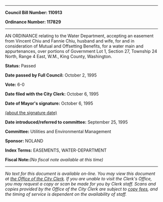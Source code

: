 

********

**Council Bill Number: 110913**
   
**Ordinance Number: 117829**
********

 AN ORDINANCE relating to the Water Department, accepting an easement from Vincent Chiu and Fannie Chiu, husband and wife, for and in consideration of Mutual and Offsetting Benefits, for a water main and appurtenances, over portions of Government Lot 1, Section 27, Township 24 North, Range 4 East, W.M., King County, Washington.

**Status:** Passed
   
**Date passed by Full Council:** October 2, 1995
   
**Vote:** 6-0
   
**Date filed with the City Clerk:** October 6, 1995
   
**Date of Mayor's signature:** October 6, 1995
   
[(about the signature date)](/~public/approvaldate.htm)
   
   
   
**Date introduced/referred to committee:** September 25, 1995
   
**Committee:** Utilities and Environmental Management
   
**Sponsor:** NOLAND
   
   
**Index Terms:** EASEMENTS, WATER-DEPARTMENT

**Fiscal Note:**_(No fiscal note available at this time)_
********

_No text for this document is available on-line. You may view this document at [the Office of the City Clerk](http://www.seattle.gov/leg/clerk/contactUs.htm). If you are unable to visit the Clerk's Office, you may request a copy or scan be made for you by Clerk staff. Scans and copies provided by the Office of the City Clerk are subject to [copy fees](http://clerk.seattle.gov/~public/clerkfees.htm), and the timing of service is dependent on the availability of staff._

